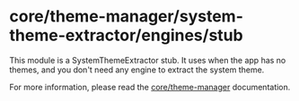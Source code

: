 # core/theme-manager/system-theme-extractor/engines/stub

This module is a SystemThemeExtractor stub.
It uses when the app has no themes, and you don't need any engine to extract the system theme.

For more information, please read the [core/theme-manager](../../README.md) documentation.
